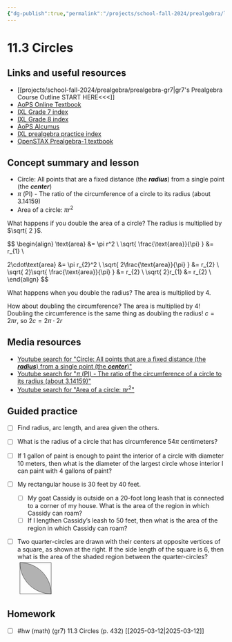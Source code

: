 ```yaml
---
{"dg-publish":true,"permalink":"/projects/school-fall-2024/prealgebra/lessons/11-3-circles/"}
---
```



#  11.3 Circles

## Links and useful resources 

- [[projects/school-fall-2024/prealgebra/prealgebra-gr7\|gr7's Prealgebra Course Outline START HERE<<<]]
- [AoPS Online Textbook](https://artofproblemsolving.com/ebooks/prealgebra-ebook/c0toc)
- [IXL Grade 7 index](https://www.ixl.com/math/grade-7)
- [IXL Grade 8 index](https://www.ixl.com/math/grade-8)
- [AoPS Alcumus](https://artofproblemsolving.com/teacher/students)
- [IXL prealgebra practice index](https://www.ixl.com/math/grade-7)
- [OpenSTAX Prealgebra-1 textbook](https://openstax.org/books/prealgebra-2e/pages/1-introduction)



## Concept summary and lesson


- Circle: All points that are a fixed distance (the ***radius***) from a single point (the ***center***) 
- $\pi$ (PI) - The ratio of the circumference of a circle to its radius (about 3.14159) 
- Area of a circle: $\pi r^2$ 

What happens if you double the area of a circle? The radius is multiplied by $\sqrt{ 2 }$.

$$
\begin{align}
\text{area} &= \pi r^2 \\
\sqrt{ \frac{\text{area}}{\pi} } &= r_{1} \\

2\cdot\text{area} &= \pi r_{2}^2 \\
\sqrt{ 2\frac{\text{area}}{\pi} } &= r_{2} \\
\sqrt{ 2}\sqrt{ \frac{\text{area}}{\pi} } &= r_{2} \\ 
\sqrt{ 2}r_{1} &= r_{2} \\ 
\end{align}
$$

What happens when you double the radius? The area is multiplied by 4.

How about doubling the circumference? The area is multiplied by 4! Doubling the circumference is the same thing as doubling the radius!
$c = 2\pi r$, so $2c = 2\pi \cdot2r$

## Media resources

- [Youtube search for "Circle: All points that are a fixed distance (the ***radius***) from a single point (the ***center***)"](https://www.youtube.com/results?search_query=Circle:%20All%20points%20that%20are%20a%20fixed%20distance%20(the%20***radius***)%20from%20a%20single%20point%20(the%20***center***))  
- [Youtube search for "$\pi$ (PI) - The ratio of the circumference of a circle to its radius (about 3.14159)"](https://www.youtube.com/results?search_query=$%5Cpi$%20(PI)%20-%20The%20ratio%20of%20the%20circumference%20of%20a%20circle%20to%20its%20radius%20(about%203.14159))  
- [Youtube search for "Area of a circle: $\pi r^2$"](https://www.youtube.com/results?search_query=Area%20of%20a%20circle:%20$%5Cpi%20r%5E2$)  

## Guided practice


- [ ] Find radius, arc length, and area given the others.  
- [ ] What is the radius of a circle that has circumference $54\pi$ centimeters?  
- [ ] If 1 gallon of paint is enough to paint the interior of a circle with diameter 10 meters, then what is the diameter of the largest circle whose interior I can paint with 4 gallons of paint?  
- [ ] My rectangular house is 30 feet by 40 feet.
     - [ ] My goat Cassidy is outside on a 20-foot long leash that is connected to a corner of my house. What is the area of the region in which Cassidy can roam?
     - [ ] If I lengthen Cassidy’s leash to 50 feet, then what is the area of the region in which Cassidy can roam?
- [ ] Two quarter-circles are drawn with their centers at opposite vertices of a square, as shown at the right. If the side length of the square is 6, then what is the area of the shaded region between the quarter-circles?    
<svg viewBox="0 0 83.16874999999999 83.16874999999999" preserveAspectRatio="xMinYMin meet" data-src="geometry_103-pdf" xmlns:dc="http://purl.org/dc/elements/1.1/" xmlns:cc="http://creativecommons.org/ns#" xmlns:rdf="http://www.w3.org/1999/02/22-rdf-syntax-ns#" xmlns:svg="http://www.w3.org/2000/svg" xmlns="http://www.w3.org/2000/svg" xmlns:inkscape="http://www.inkscape.org/namespaces/inkscape" version="1.1" width="83.16874999999999" height="83.16874999999999"  xml:space="preserve"><metadata ><rdf:RDF><cc:Work rdf:about=""><dc:format>image/svg+xml</dc:format><dc:type rdf:resource="http://purl.org/dc/dcmitype/StillImage" /></cc:Work></rdf:RDF></metadata><defs  /><g transform="translate(5,5)"><g transform="scale(1.15)"><g transform="matrix(1.25,0,0,-1.25,0,63.625)" ><g transform="scale(0.1,0.1)" ><path d="m 506.5,2.5 c 0,133.668 -53.102,261.863 -147.621,356.379 C 264.363,453.398 136.168,506.5 2.5,506.5 l 0,0 C 2.5,372.828 55.5977,244.633 150.117,150.117 244.633,55.5977 372.828,2.5 506.5,2.5 l 0,0"  style="fill:#b2b2b2;fill-opacity:1;fill-rule:nonzero;stroke:none" /><path d="m 506.5,2.5 0,504 -504,0 0,-504 504,0 c 0,133.668 -53.102,261.863 -147.621,356.379 C 264.363,453.398 136.168,506.5 2.5,506.5 l 0,0 C 2.5,372.828 55.5977,244.633 150.117,150.117 244.633,55.5977 372.828,2.5 506.5,2.5"  style="fill:none;stroke:currentColor;stroke-width:5;stroke-linecap:round;stroke-linejoin:round;stroke-miterlimit:10;stroke-opacity:1;stroke-dasharray:none" /></g></g></g></g></svg>


## Homework


- [ ] #hw (math) (gr7) 11.3 Circles (p. 432) [[2025-03-12\|2025-03-12]] 
